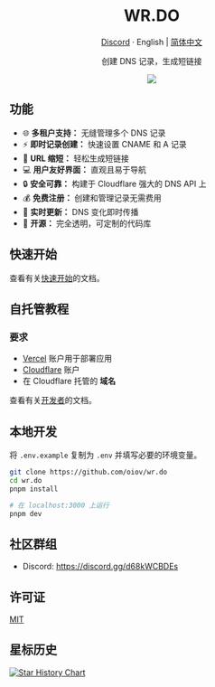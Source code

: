<div align="center">
  <h1>WR.DO</h1>
  <p><a href="https://discord.gg/d68kWCBDEs">Discord</a> · English | <a href="/README-zh.md">简体中文</a></p>
  <p>创建 DNS 记录，生成短链接</p>
  <img src="https://f8dd841.webp.li/wrdo-og.png"/>
</div>

## 功能

- 🌐 **多租户支持：** 无缝管理多个 DNS 记录
- ⚡ **即时记录创建：** 快速设置 CNAME 和 A 记录
- 🔗 **URL 缩短：** 轻松生成短链接
- 💻 **用户友好界面：** 直观且易于导航
- 🔒 **安全可靠：** 构建于 Cloudflare 强大的 DNS API 上
- 💰 **免费注册：** 创建和管理记录无需费用
- 🔄 **实时更新：** DNS 变化即时传播
- 🚀 **开源：** 完全透明，可定制的代码库

## 快速开始

查看有关[快速开始](https://wr.do/docs/quick-start)的文档。

## 自托管教程

### 要求

- [Vercel](https://vercel.com) 账户用于部署应用
- [Cloudflare](https://dash.cloudflare.com/) 账户  
- 在 Cloudflare 托管的 **域名**

查看有关[开发者](https://wr.do/docs/developer)的文档。

## 本地开发

将 `.env.example` 复制为 `.env` 并填写必要的环境变量。

```bash
git clone https://github.com/oiov/wr.do
cd wr.do
pnpm install

# 在 localhost:3000 上运行
pnpm dev
```

## 社区群组

- Discord: https://discord.gg/d68kWCBDEs

## 许可证

[MIT](/LICENSE.md)

## 星标历史

[![Star History Chart](https://api.star-history.com/svg?repos=oiov/wr.do&type=Date)](https://star-history.com/#oiov/wr.do&Date)